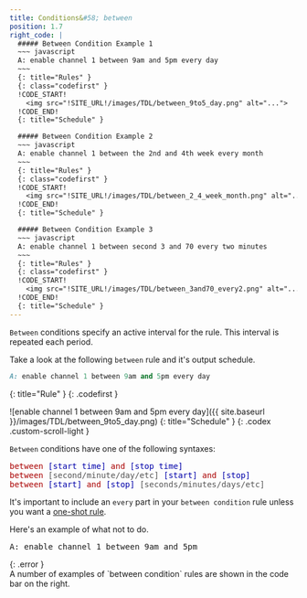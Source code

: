 ```yaml
---
title: Conditions&#58; between
position: 1.7
right_code: |
  ##### Between Condition Example 1
  ~~~ javascript 
  A: enable channel 1 between 9am and 5pm every day
  ~~~
  {: title="Rules" }
  {: class="codefirst" }
  !CODE_START!
    <img src="!SITE_URL!/images/TDL/between_9to5_day.png" alt="...">
  !CODE_END!
  {: title="Schedule" }

  ##### Between Condition Example 2
  ~~~ javascript 
  A: enable channel 1 between the 2nd and 4th week every month
  ~~~
  {: title="Rules" }
  {: class="codefirst" }
  !CODE_START!
    <img src="!SITE_URL!/images/TDL/between_2_4_week_month.png" alt="...">
  !CODE_END!
  {: title="Schedule" }

  ##### Between Condition Example 3
  ~~~ javascript 
  A: enable channel 1 between second 3 and 70 every two minutes
  ~~~
  {: title="Rules" }
  {: class="codefirst" }
  !CODE_START!
    <img src="!SITE_URL!/images/TDL/between_3and70_every2.png" alt="...">
  !CODE_END!
  {: title="Schedule" }
---
```

`Between` conditions specify an active interval for the rule.  This interval is repeated each period.

Take a look at the following `between` rule and it's output schedule.

~~~ ruby
A: enable channel 1 between 9am and 5pm every day
~~~
{: title="Rule" }
{: .codefirst }

![enable channel 1 between 9am and 5pm every day]({{ site.baseurl }}/images/TDL/between_9to5_day.png)
{: title="Schedule" }
{: .codex .custom-scroll-light }

`Between` conditions have one of the following syntaxes:
<pre>
<span style="color: #aa0000;">between</span> <span style="color: #0000aa;">[start time]</span> <span style="color: #aa0000;">and</span> <span style="color: #0000aa;">[stop time]</span>
<span style="color: #aa0000;">between</span> <span style="color: #555555;">[second/minute/day/etc]</span> <span style="color: #0000aa;">[start]</span> <span style="color: #aa0000;">and</span> <span style="color: #0000aa;">[stop]</span>
<span style="color: #aa0000;">between</span> <span style="color: #0000aa;">[start]</span> <span style="color: #aa0000;">and</span> <span style="color: #0000aa;">[stop] <span style="color: #555555;">[seconds/minutes/days/etc]</span></span>
</pre>

<div>
	<p>
		It's important to include an <code>every</code> part in your <code>between condition</code> rule unless you want a <a href="{{ site.baseurl }}/#one_shot_rules">one-shot rule</a>.
	</p>
	<p>Here's an example of what not to do.</p>
<pre title="Rule" class="codex codefirst">
A: enable channel 1 between 9am and 5pm
</pre>
	<div title="Schedule" class="codex custom-scroll-light">
        <img src="{{ site.baseurl }}/images/TDL/oneshot_between.png" alt="">
	</div>
</div>
{: .error }
<br>
A number of examples of `between condition` rules are shown in the code bar on the right.
